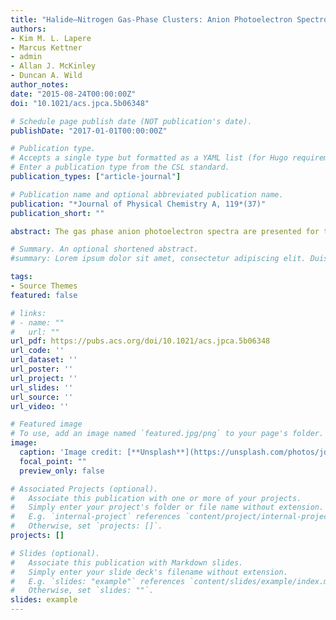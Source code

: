 ```yaml
---
title: "Halide–Nitrogen Gas-Phase Clusters: Anion Photoelectron Spectroscopy and High Level ab Initio Calculations"
authors:
- Kim M. L. Lapere
- Marcus Kettner
- admin
- Allan J. McKinley
- Duncan A. Wild
author_notes:
date: "2015-08-24T00:00:00Z"
doi: "10.1021/acs.jpca.5b06348"

# Schedule page publish date (NOT publication's date).
publishDate: "2017-01-01T00:00:00Z"

# Publication type.
# Accepts a single type but formatted as a YAML list (for Hugo requirements).
# Enter a publication type from the CSL standard.
publication_types: ["article-journal"]

# Publication name and optional abbreviated publication name.
publication: "*Journal of Physical Chemistry A, 119*(37)"
publication_short: ""

abstract: The gas phase anion photoelectron spectra are presented for the halide–nitrogen clusters X$^{-}\cdots ($N$_{2})_{n}$, where X = Br and I and $n$ ≤ 5. Electron binding energies for each cluster in the halide series are determined, with no evidence observed for first solvation shell closure in either series. High level ab initio calculations at the CCSD(T) level of theory are presented for the anion and neutral halogen–nitrogen complexes. For the anion species, two minima are predicted corresponding to a loosely bound C$_{2v}$ “T-shaped” species and to a higher energy covalently bound “triangle” C$_{2v}$ symmetry geometry. For the neutral species, three stationary points were located, two of which display similar form to the anion minima and a third which is linear, i.e., C$_{\infty v}$ symmetry. The “T-shaped” geometry is a transition state linking equivalent C$_{\infty v}$ symmetry minima. Cluster dissociation energies ($D_{0}$) were determined, for both anion and neutral global minima at the CCSD(T) complete basis set limit, to be 7.8 kJ mol$^{–1}$ and 7.0 kJ mol$^{–1}$ and 3.5 kJ mol$^{–1}$ and 5.0 kJ mol$^{–1}$ for the bromine and iodine species, respectively.

# Summary. An optional shortened abstract.
#summary: Lorem ipsum dolor sit amet, consectetur adipiscing elit. Duis posuere tellus ac convallis placerat. Proin tincidunt magna sed ex sollicitudin condimentum.

tags:
- Source Themes
featured: false

# links:
# - name: ""
#   url: ""
url_pdf: https://pubs.acs.org/doi/10.1021/acs.jpca.5b06348
url_code: ''
url_dataset: ''
url_poster: ''
url_project: ''
url_slides: ''
url_source: ''
url_video: ''

# Featured image
# To use, add an image named `featured.jpg/png` to your page's folder. 
image:
  caption: 'Image credit: [**Unsplash**](https://unsplash.com/photos/jdD8gXaTZsc)'
  focal_point: ""
  preview_only: false

# Associated Projects (optional).
#   Associate this publication with one or more of your projects.
#   Simply enter your project's folder or file name without extension.
#   E.g. `internal-project` references `content/project/internal-project/index.md`.
#   Otherwise, set `projects: []`.
projects: []

# Slides (optional).
#   Associate this publication with Markdown slides.
#   Simply enter your slide deck's filename without extension.
#   E.g. `slides: "example"` references `content/slides/example/index.md`.
#   Otherwise, set `slides: ""`.
slides: example
---
```

